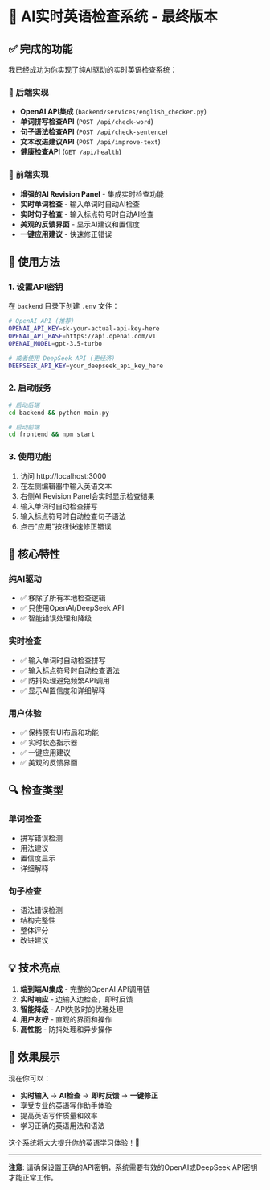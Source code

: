 # 🎉 AI实时英语检查系统 - 最终版本

## ✅ 完成的功能

我已经成功为你实现了纯AI驱动的实时英语检查系统：

### 🔧 后端实现
- **OpenAI API集成** (`backend/services/english_checker.py`)
- **单词拼写检查API** (`POST /api/check-word`)
- **句子语法检查API** (`POST /api/check-sentence`)
- **文本改进建议API** (`POST /api/improve-text`)
- **健康检查API** (`GET /api/health`)

### 🎨 前端实现
- **增强的AI Revision Panel** - 集成实时检查功能
- **实时单词检查** - 输入单词时自动AI检查
- **实时句子检查** - 输入标点符号时自动AI检查
- **美观的反馈界面** - 显示AI建议和置信度
- **一键应用建议** - 快速修正错误

## 🚀 使用方法

### 1. 设置API密钥

在 `backend` 目录下创建 `.env` 文件：

```bash
# OpenAI API (推荐)
OPENAI_API_KEY=sk-your-actual-api-key-here
OPENAI_API_BASE=https://api.openai.com/v1
OPENAI_MODEL=gpt-3.5-turbo

# 或者使用 DeepSeek API (更经济)
DEEPSEEK_API_KEY=your_deepseek_api_key_here
```

### 2. 启动服务

```bash
# 启动后端
cd backend && python main.py

# 启动前端
cd frontend && npm start
```

### 3. 使用功能

1. 访问 http://localhost:3000
2. 在左侧编辑器中输入英语文本
3. 右侧AI Revision Panel会实时显示检查结果
4. 输入单词时自动检查拼写
5. 输入标点符号时自动检查句子语法
6. 点击"应用"按钮快速修正错误

## 🎯 核心特性

### 纯AI驱动
- ✅ 移除了所有本地检查逻辑
- ✅ 只使用OpenAI/DeepSeek API
- ✅ 智能错误处理和降级

### 实时检查
- ✅ 输入单词时自动检查拼写
- ✅ 输入标点符号时自动检查语法
- ✅ 防抖处理避免频繁API调用
- ✅ 显示AI置信度和详细解释

### 用户体验
- ✅ 保持原有UI布局和功能
- ✅ 实时状态指示器
- ✅ 一键应用建议
- ✅ 美观的反馈界面

## 🔍 检查类型

### 单词检查
- 拼写错误检测
- 用法建议
- 置信度显示
- 详细解释

### 句子检查
- 语法错误检测
- 结构完整性
- 整体评分
- 改进建议

## 💡 技术亮点

1. **端到端AI集成** - 完整的OpenAI API调用链
2. **实时响应** - 边输入边检查，即时反馈
3. **智能降级** - API失败时的优雅处理
4. **用户友好** - 直观的界面和操作
5. **高性能** - 防抖处理和异步操作

## 🎊 效果展示

现在你可以：

- **实时输入** → **AI检查** → **即时反馈** → **一键修正**
- 享受专业的英语写作助手体验
- 提高英语写作质量和效率
- 学习正确的英语用法和语法

这个系统将大大提升你的英语学习体验！🌟

---

**注意**: 请确保设置正确的API密钥，系统需要有效的OpenAI或DeepSeek API密钥才能正常工作。
